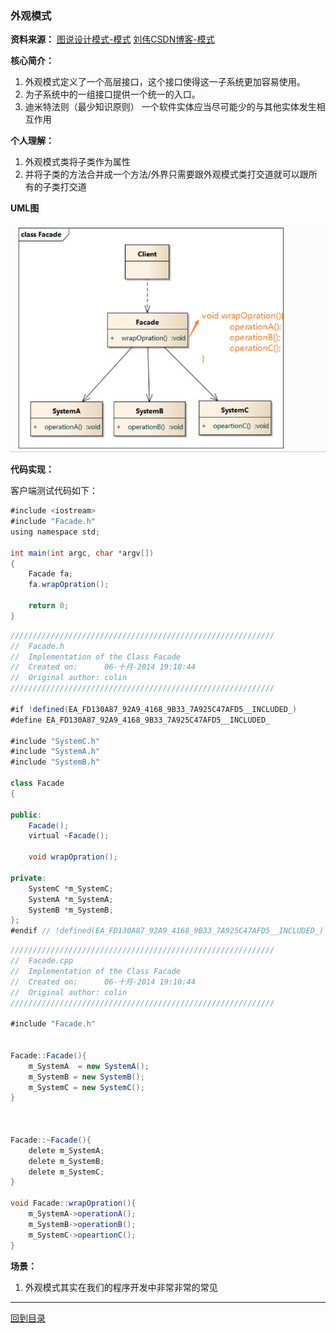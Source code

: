 
### 外观模式

**资料来源：**
[图说设计模式-模式](https://design-patterns.readthedocs.io/zh_CN/latest/structural_patterns/facade.html)
[刘伟CSDN博客-模式](https://blog.csdn.net/lovelion/article/details/8258121)  

**核心简介：**
1. 外观模式定义了一个高层接口，这个接口使得这一子系统更加容易使用。
2. 为子系统中的一组接口提供一个统一的入口。
3. 迪米特法则（最少知识原则）
一个软件实体应当尽可能少的与其他实体发生相互作用

**个人理解：**
1. 外观模式类将子类作为属性
2. 并将子类的方法合并成一个方法/外界只需要跟外观模式类打交道就可以跟所有的子类打交道

**UML图**  

![](图片/外观模式_UML图.png)

**代码实现：**

客户端测试代码如下：
```java
#include <iostream>
#include "Facade.h"
using namespace std;

int main(int argc, char *argv[])
{
	Facade fa;
	fa.wrapOpration();
	
	return 0;
}
```

```java
///////////////////////////////////////////////////////////
//  Facade.h
//  Implementation of the Class Facade
//  Created on:      06-十月-2014 19:10:44
//  Original author: colin
///////////////////////////////////////////////////////////

#if !defined(EA_FD130A87_92A9_4168_9B33_7A925C47AFD5__INCLUDED_)
#define EA_FD130A87_92A9_4168_9B33_7A925C47AFD5__INCLUDED_

#include "SystemC.h"
#include "SystemA.h"
#include "SystemB.h"

class Facade
{

public:
	Facade();
	virtual ~Facade();

	void wrapOpration();

private:
	SystemC *m_SystemC;
	SystemA *m_SystemA;
	SystemB *m_SystemB;
};
#endif // !defined(EA_FD130A87_92A9_4168_9B33_7A925C47AFD5__INCLUDED_)
```

```java
///////////////////////////////////////////////////////////
//  Facade.cpp
//  Implementation of the Class Facade
//  Created on:      06-十月-2014 19:10:44
//  Original author: colin
///////////////////////////////////////////////////////////

#include "Facade.h"


Facade::Facade(){
	m_SystemA  = new SystemA();
	m_SystemB = new SystemB();
	m_SystemC = new SystemC();
}



Facade::~Facade(){
	delete m_SystemA;
	delete m_SystemB;
	delete m_SystemC;
}

void Facade::wrapOpration(){
	m_SystemA->operationA();
	m_SystemB->operationB();
	m_SystemC->opeartionC();
}
```

**场景：**
1. 外观模式其实在我们的程序开发中非常非常的常见 


----

[回到目录](设计模式目录.md)